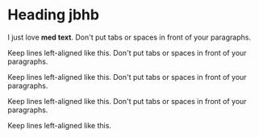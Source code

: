 # Heading jbhb 
I just love __med text__.
Don't put tabs or spaces in front of your paragraphs.

Keep lines left-aligned like this.
Don't put tabs or spaces in front of your paragraphs.

Keep lines left-aligned like this.
Don't put tabs or spaces in front of your paragraphs.

Keep lines left-aligned like this.
Don't put tabs or spaces in front of your paragraphs.

Keep lines left-aligned like this.
